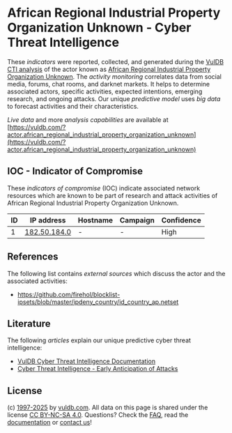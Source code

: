 # African Regional Industrial Property Organization Unknown - Cyber Threat Intelligence

These _indicators_ were reported, collected, and generated during the [VulDB CTI analysis](https://vuldb.com/?kb.cti) of the actor known as [African Regional Industrial Property Organization Unknown](https://vuldb.com/?actor.african_regional_industrial_property_organization_unknown). The _activity monitoring_ correlates data from social media, forums, chat rooms, and darknet markets. It helps to determine associated actors, specific activities, expected intentions, emerging research, and ongoing attacks. Our unique _predictive model_ uses _big data_ to forecast activities and their characteristics.

_Live data_ and more _analysis capabilities_ are available at [https://vuldb.com/?actor.african_regional_industrial_property_organization_unknown](https://vuldb.com/?actor.african_regional_industrial_property_organization_unknown)

## IOC - Indicator of Compromise

These _indicators of compromise_ (IOC) indicate associated network resources which are known to be part of research and attack activities of African Regional Industrial Property Organization Unknown.

ID | IP address | Hostname | Campaign | Confidence
-- | ---------- | -------- | -------- | ----------
1 | [182.50.184.0](https://vuldb.com/?ip.182.50.184.0) | - | - | High

## References

The following list contains _external sources_ which discuss the actor and the associated activities:

* https://github.com/firehol/blocklist-ipsets/blob/master/ipdeny_country/id_country_ap.netset

## Literature

The following _articles_ explain our unique predictive cyber threat intelligence:

* [VulDB Cyber Threat Intelligence Documentation](https://vuldb.com/?kb.cti)
* [Cyber Threat Intelligence - Early Anticipation of Attacks](https://www.scip.ch/en/?labs.20201022)

## License

(c) [1997-2025](https://vuldb.com/?kb.changelog) by [vuldb.com](https://vuldb.com/?kb.about). All data on this page is shared under the license [CC BY-NC-SA 4.0](https://creativecommons.org/licenses/by-nc-sa/4.0/). Questions? Check the [FAQ](https://vuldb.com/?kb.faq), read the [documentation](https://vuldb.com/?kb) or [contact us](https://vuldb.com/?contact)!
